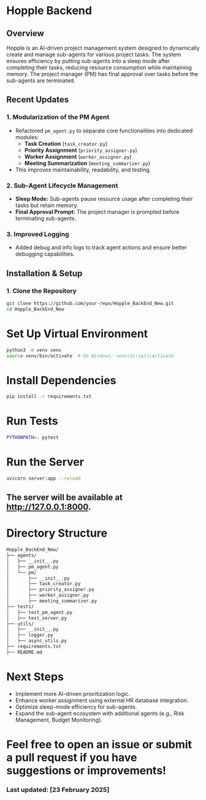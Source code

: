 # Hopple Backend

## Overview

Hopple is an AI-driven project management system designed to dynamically create and manage sub-agents for various project tasks. The system ensures efficiency by putting sub-agents into a sleep mode after completing their tasks, reducing resource consumption while maintaining memory. The project manager (PM) has final approval over tasks before the sub-agents are terminated.

## Recent Updates

### 1. **Modularization of the PM Agent**

- Refactored `pm_agent.py` to separate core functionalities into dedicated modules:
  - **Task Creation** (`task_creator.py`)
  - **Priority Assignment** (`priority_assigner.py`)
  - **Worker Assignment** (`worker_assigner.py`)
  - **Meeting Summarization** (`meeting_summarizer.py`)
- This improves maintainability, readability, and testing.

### 2. **Sub-Agent Lifecycle Management**

- **Sleep Mode:** Sub-agents pause resource usage after completing their tasks but retain memory.
- **Final Approval Prompt:** The project manager is prompted before terminating sub-agents.

### 3. **Improved Logging**

- Added debug and info logs to track agent actions and ensure better debugging capabilities.

## Installation & Setup

### 1. **Clone the Repository**

```bash
git clone https://github.com/your-repo/Hopple_BackEnd_New.git
cd Hopple_BackEnd_New
```

# Set Up Virtual Environment

```bash
python3 -m venv venv
source venv/bin/activate  # On Windows: venv\Scripts\activate
```

# Install Dependencies

```bash
pip install -r requirements.txt
```

# Run Tests

```bash
PYTHONPATH=. pytest
```

# Run the Server

```bash
uvicorn server:app --reload
```

## The server will be available at http://127.0.0.1:8000.

# Directory Structure

```bash
Hopple_BackEnd_New/
├── agents/
│   ├── __init__.py
│   ├── pm_agent.py
│   └── pm/
│       ├── __init__.py
│       ├── task_creator.py
│       ├── priority_assigner.py
│       ├── worker_assigner.py
│       ├── meeting_summarizer.py
├── tests/
│   ├── test_pm_agent.py
│   ├── test_server.py
├── utils/
│   ├── __init__.py
│   ├── logger.py
│   ├── async_utils.py
├── requirements.txt
├── README.md
```

# Next Steps

- Implement more AI-driven prioritization logic.
- Enhance worker assignment using external HR database integration.
- Optimize sleep-mode efficiency for sub-agents.
- Expand the sub-agent ecosystem with additional agents (e.g., Risk Management, Budget Monitoring).

# Feel free to open an issue or submit a pull request if you have suggestions or improvements!

### Last updated: [23 February 2025]
